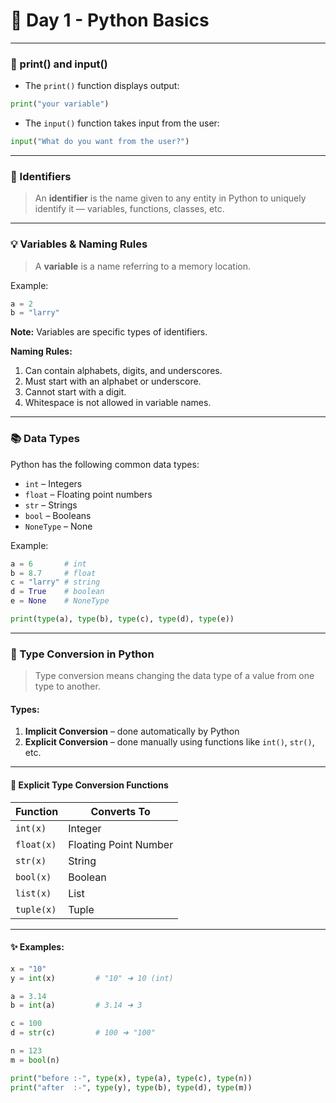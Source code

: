 # 🐍 Day 1 - Python Basics

---

### 📌 print() and input()

- The `print()` function displays output:
```python
print("your variable")
````

* The `input()` function takes input from the user:

```python
input("What do you want from the user?")
```

---

### 🧠 Identifiers

> An **identifier** is the name given to any entity in Python to uniquely identify it — variables, functions, classes, etc.

---

### 💡 Variables & Naming Rules

> A **variable** is a name referring to a memory location.

Example:

```python
a = 2 
b = "larry"
```

**Note:**
Variables are specific types of identifiers.

**Naming Rules:**

1. Can contain alphabets, digits, and underscores.
2. Must start with an alphabet or underscore.
3. Cannot start with a digit.
4. Whitespace is not allowed in variable names.

---

### 📚 Data Types

Python has the following common data types:

* `int` – Integers
* `float` – Floating point numbers
* `str` – Strings
* `bool` – Booleans
* `NoneType` – None

Example:

```python
a = 6       # int
b = 8.7     # float 
c = "larry" # string
d = True    # boolean
e = None    # NoneType

print(type(a), type(b), type(c), type(d), type(e))
```

---

### 🔄 Type Conversion in Python

> Type conversion means changing the data type of a value from one type to another.

#### Types:

1. **Implicit Conversion** – done automatically by Python
2. **Explicit Conversion** – done manually using functions like `int()`, `str()`, etc.

---

#### 🔧 Explicit Type Conversion Functions

| Function   | Converts To           |
| ---------- | --------------------- |
| `int(x)`   | Integer               |
| `float(x)` | Floating Point Number |
| `str(x)`   | String                |
| `bool(x)`  | Boolean               |
| `list(x)`  | List                  |
| `tuple(x)` | Tuple                 |

---

#### ✨ Examples:

```python
x = "10"
y = int(x)         # "10" ➜ 10 (int)

a = 3.14
b = int(a)         # 3.14 ➜ 3

c = 100
d = str(c)         # 100 ➜ "100"

n = 123
m = bool(n)

print("before :-", type(x), type(a), type(c), type(n))
print("after  :-", type(y), type(b), type(d), type(m))
```

